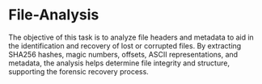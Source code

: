 # File-Analysis

The objective of this task is to analyze file headers and metadata to aid in the identification and recovery of lost or corrupted files. By extracting SHA256 hashes, magic numbers, offsets, ASCII representations, and metadata, the analysis helps determine file integrity and structure, supporting the forensic recovery process.
